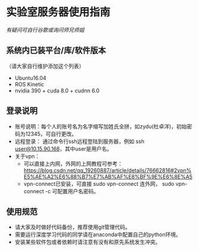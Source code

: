 # 实验室服务器使用指南

*有疑问可自行谷歌或询问师兄师姐*

## 系统内已装平台/库/软件版本

（请大家自行维护添加这个列表）

- Ubuntu16.04
- ROS Kinetic
- nvidia 390 + cuda 8.0 + cudnn 6.0

## 登录说明

- 账号说明：每个人的账号名为名字缩写加姓氏全拼，如zydu(杜卓洋)，初始密码为12345，可自行更改。
- 远程登录： 通过命令行ssh远程登陆到服务器，例如 ssh user@10.15.90.168，其中user是用户名。
- 关于vpn：
    - 可以直接上内网，外网的上网教程可参考：https://blog.csdn.net/qq_19260887/article/details/76662816#2vpn%E5%AE%A2%E6%88%B7%E7%AB%AF%E8%BF%9E%E6%8E%A5
    - vpn-connect已安装，可直接 sudo vpn-connect 连外网， sudo vpn-connect -c 可配置用户名密码。

## 使用规范

- 请大家及时做好代码备份，推荐使用git管理代码。
- 需要运行深度学习代码的同学请在anaconda中配置自己的python环境。
- 安装某些软件包或者依赖时请注意有没有和原先系统发生冲突。

